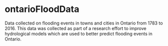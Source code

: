 # ontarioFloodData
Data collected on flooding events in towns and cities in Ontario from 1783 to 2016. This data was collected as part of a research effort to improve hydrological models which are used to better predict flooding events in Ontario.
